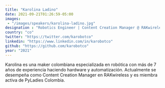 ```yaml
---
title: "Karolina Ladino"
date: 2021-09-21T01:26:59-05:00
images:
 - "/images/speakers/karolina-ladino.jpg"
designation : "Robotics Engineer | Content Creation Manager @ RAKwireless"
country: "co"
twitter: "https://twitter.com/karobotco"
linkedin: "https://www.linkedin.com/in/karobotco"
github: "https://github.com/karobotco"
year: "2021"
---
```


Karolina es una maker colombiana especializada en robótica con más de 7 años de experiencia haciendo hardware y automatización. Actualmente se desempeña como Content Creation Manager en RAKwireless y es miembra activa de PyLadies Colombia.
